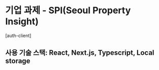 # 기업 과제 - SPI(Seoul Property Insight)

[auth-client]

## 사용 기술 스택: React, Next.js, Typescript, Local storage
